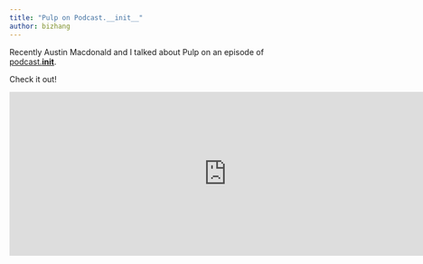 ```yaml
---
title: "Pulp on Podcast.__init__"
author: bizhang
---
```


Recently Austin Macdonald and I talked about Pulp on an episode of
[podcast.__init__](https://www.podcastinit.com/pulp-with-bihan-zhang-and-austin-macdonald-episode-168/).

Check it out!

<iframe title="Podlove Web Player: Podcast.__init__('Python') -
The Pulp Artifact Repository with Bihan Zhang and Austin Macdonald
- Episode 168" width="768" height="290"
src="https://www.podcastinit.com/wp-content/plugins/podlove-podcasting-plugin-for-wordpress/lib/modules/podlove_web_player/player_v4/dist/share.html?episode=https://www.podcastinit.com/?podlove_player4=486"
frameborder="0" scrolling="no" tabindex="0"></iframe>